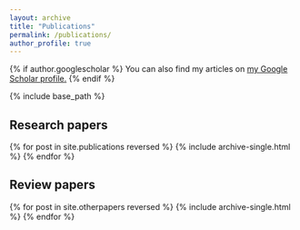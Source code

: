 ```yaml
---
layout: archive
title: "Publications"
permalink: /publications/
author_profile: true
---
```


{% if author.googlescholar %}
  You can also find my articles on <u><a href="{{author.googlescholar}}">my Google Scholar profile</a>.</u>
{% endif %}

{% include base_path %}

## Research papers

{% for post in site.publications reversed %}
  {% include archive-single.html %}
{% endfor %}

## Review papers

{% for post in site.otherpapers reversed %}
  {% include archive-single.html %}
{% endfor %}
